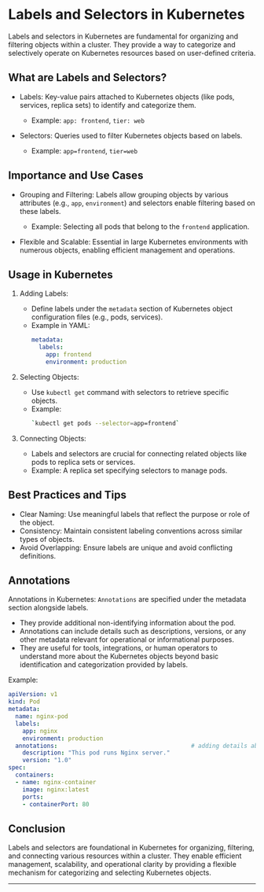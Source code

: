 # Labels and Selectors in Kubernetes

Labels and selectors in Kubernetes are fundamental for organizing and filtering objects within a cluster. They provide a way to categorize and selectively operate on Kubernetes resources based on user-defined criteria.

## What are Labels and Selectors?
- Labels: Key-value pairs attached to Kubernetes objects (like pods, services, replica sets) to identify and categorize them.
  - Example: `app: frontend`, `tier: web`

- Selectors: Queries used to filter Kubernetes objects based on labels.
  - Example: `app=frontend`, `tier=web`

## Importance and Use Cases
- Grouping and Filtering: Labels allow grouping objects by various attributes (e.g., `app`, `environment`) and selectors enable filtering based on these labels.
  - Example: Selecting all pods that belong to the `frontend` application.

- Flexible and Scalable: Essential in large Kubernetes environments with numerous objects, enabling efficient management and operations.

## Usage in Kubernetes
1. Adding Labels:
   - Define labels under the `metadata` section of Kubernetes object configuration files (e.g., pods, services).
   - Example in YAML:
     ```yaml
     metadata:
       labels:
         app: frontend
         environment: production
     ```
   
2. Selecting Objects:
   - Use `kubectl get` command with selectors to retrieve specific objects.
   - Example:
     ```bash
     `kubectl get pods --selector=app=frontend`
     ```

3. Connecting Objects:
   - Labels and selectors are crucial for connecting related objects like pods to replica sets or services.
   - Example: A replica set specifying selectors to manage pods.

## Best Practices and Tips
- Clear Naming: Use meaningful labels that reflect the purpose or role of the object.
- Consistency: Maintain consistent labeling conventions across similar types of objects.
- Avoid Overlapping: Ensure labels are unique and avoid conflicting definitions.

## Annotations
Annotations in Kubernetes:
`Annotations` are specified under the metadata section alongside labels.
  
  - They provide additional non-identifying information about the pod.
  - Annotations can include details such as descriptions, versions, or any other metadata relevant for operational or informational purposes.
  - They are useful for tools, integrations, or human operators to understand more about the Kubernetes objects beyond basic identification and categorization provided by labels.


Example:

```yaml
apiVersion: v1
kind: Pod
metadata:
  name: nginx-pod
  labels:
    app: nginx
    environment: production
  annotations:                                      # adding details about service or pod..
    description: "This pod runs Nginx server."
    version: "1.0"
spec:
  containers:
  - name: nginx-container
    image: nginx:latest
    ports:
    - containerPort: 80

```

## Conclusion
Labels and selectors are foundational in Kubernetes for organizing, filtering, and connecting various resources within a cluster. They enable efficient management, scalability, and operational clarity by providing a flexible mechanism for categorizing and selecting Kubernetes objects.

-------
